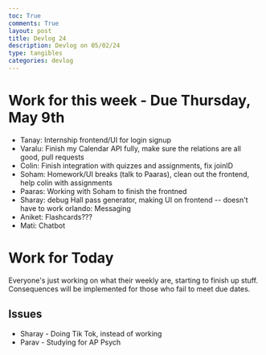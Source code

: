 ```yaml
---
toc: True
comments: True
layout: post
title: Devlog 24
description: Devlog on 05/02/24
type: tangibles
categories: devlog
---
```



# Work for this week - Due Thursday, May 9th

- Tanay: Internship frontend/UI for login signup
- Varalu: Finish my Calendar API fully, make sure the relations are all good, pull requests
- Colin: Finish integration with quizzes and assignments, fix joinID
- Soham: Homework/UI breaks (talk to Paaras), clean out the frontend, help colin with assignments
- Paaras: Working with Soham to finish the frontned
- Sharay: debug Hall pass generator, making UI on frontend  -- doesn't have to work
orlando: Messaging
- Aniket: Flashcards???
- Mati: Chatbot 


# Work for Today
Everyone's just working on what their weekly are, starting to finish up stuff. Consequences will be implemented for those who fail to meet due dates.


## Issues
- Sharay  - Doing Tik Tok, instead of working
- Parav - Studying for AP Psych


